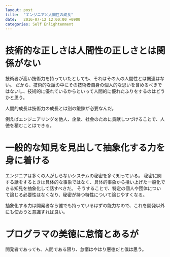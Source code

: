 ```yaml
---
layout: post
title:  "エンジニアと人間性の成長"
date:   2016-07-12 12:00:00 +0900
categories: Self Enlightenment
---
```


# 技術的な正しさは人間性の正しさとは関係がない

技術者が高い技術力を持っていたとしても、それはその人の人間性とは関連はない。
だから、技術的な話の中にその技術者自身の個人的な思いを含めるべきではないし、技術的に優れているからといって人間的に優れたふりをするのはどうかと思う。

人間的成長は技術力の成長とは別の鍛錬が必要なんだ。

例えばエンジニアリングを他人、企業、社会のために貢献しつづけることで、人徳を積むことはできる。

# 一般的な知見を見出して抽象化する力を身に着ける

エンジニアは多くの人がしらないシステムの秘密を多く知っている。
秘密に関する話をするときは具体的な事象ではなく、具体的事象から拾い上げた一般化できる知見を抽象化して話すべきだ。
そうすることで、特定の個人や団体について論じる必要性はなくなり、秘密が持つ特性について論じやすくなる。

抽象化する力は開発者なら誰でも持っているはずの能力なので、これを開発以外にも使おうと意識すれば良い。

# プログラマの美徳に怠惰とあるが

開発者であっても、人間である限り、怠惰はやはり悪徳だと僕は思う。


